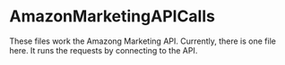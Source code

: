 # AmazonMarketingAPICalls

These files work the Amazong Marketing API.
Currently, there is one file here. It runs the requests by connecting to the API.
